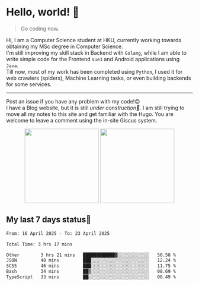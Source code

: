 # Hello, world! 🥰
> Go coding now.
  
Hi, I am a Computer Science student at HKU, currently working towards obtaining my MSc degree in Computer Science.  
I'm still improving my skill stack in Backend with `Golang`, while I am able to write simple code for the Frontend `Vue3` and Android applications using `Java`.  
Till now, most of my work has been completed using `Python`, I used it for web crawlers (spiders), Machine Learning tasks, or even building backends for some services.

-------
Post an issue if you have any problem with my code!😊  
I have a Blog website, but it is still *under construction🚧*. I am still trying to move all my notes to this site and get familiar with the Hugo. You are welcome to leave a comment using the in-site Giscus system.  


<div align="center">
<div><img src="https://github-readme-stats.vercel.app/api?username=Xrondev&count_private=true" height="200px"/> <img src="https://github-readme-stats.vercel.app/api/top-langs/?username=Xrondev" height="200px"/></div>
</div>
<div align="center"></div>  

## My last 7 days status🧐

<!--START_SECTION:waka-->

```txt
From: 16 April 2025 - To: 23 April 2025

Total Time: 3 hrs 17 mins

Other        3 hrs 21 mins   ████████████▓░░░░░░░░░░░░   50.58 %
JSON         48 mins         ███░░░░░░░░░░░░░░░░░░░░░░   12.24 %
SCSS         46 mins         ███░░░░░░░░░░░░░░░░░░░░░░   11.75 %
Bash         34 mins         ██▒░░░░░░░░░░░░░░░░░░░░░░   08.69 %
TypeScript   33 mins         ██░░░░░░░░░░░░░░░░░░░░░░░   08.49 %
```

<!--END_SECTION:waka-->
